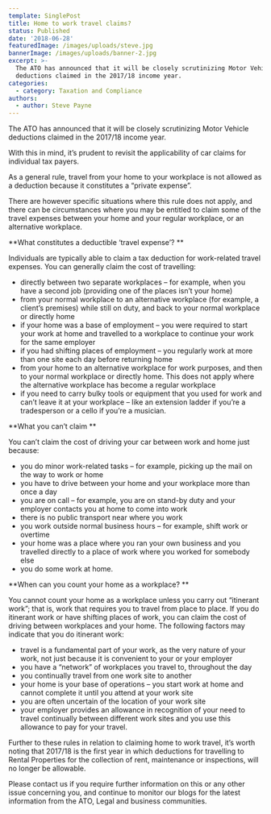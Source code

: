```yaml
---
template: SinglePost
title: Home to work travel claims?
status: Published
date: '2018-06-28'
featuredImage: /images/uploads/steve.jpg
bannerImage: /images/uploads/banner-2.jpg
excerpt: >-
  The ATO has announced that it will be closely scrutinizing Motor Vehicle
  deductions claimed in the 2017/18 income year.
categories:
  - category: Taxation and Compliance
authors:
  - author: Steve Payne
---
```


The ATO has announced that it will be closely scrutinizing Motor Vehicle deductions claimed in the 2017/18 income year.

With this in mind, it’s prudent to revisit the applicability of car claims for individual tax payers.

As a general rule, travel from your home to your workplace is not allowed as a deduction because it constitutes a “private expense”.

There are however specific situations where this rule does not apply, and there can be circumstances where you may be entitled to claim some of the travel expenses between your home and your regular workplace, or an alternative workplace.

**What constitutes a deductible ‘travel expense’?
**

Individuals are typically able to claim a tax deduction for work-related travel expenses. You can generally claim the cost of travelling:

- directly between two separate workplaces – for example, when you have a second job (providing one of the places isn’t your home)
- from your normal workplace to an alternative workplace (for example, a client’s premises) while still on duty, and back to your normal workplace or directly home
- if your home was a base of employment – you were required to start your work at home and travelled to a workplace to continue your work for the same employer
- if you had shifting places of employment – you regularly work at more than one site each day before returning home
- from your home to an alternative workplace for work purposes, and then to your normal workplace or directly home. This does not apply where the alternative workplace has become a regular workplace
- if you need to carry bulky tools or equipment that you used for work and can’t leave it at your workplace – like an extension ladder if you’re a tradesperson or a cello if you’re a musician.

**What you can’t claim
**

You can’t claim the cost of driving your car between work and home just because:

- you do minor work-related tasks – for example, picking up the mail on the way to work or home
- you have to drive between your home and your workplace more than once a day
- you are on call – for example, you are on stand-by duty and your employer contacts you at home to come into work
- there is no public transport near where you work
- you work outside normal business hours – for example, shift work or overtime
- your home was a place where you ran your own business and you travelled directly to a place of work where you worked for somebody else
- you do some work at home.

**When can you count your home as a workplace?
**

You cannot count your home as a workplace unless you carry out “itinerant work”; that is, work that requires you to travel from place to place. If you do itinerant work or have shifting places of work, you can claim the cost of driving between workplaces and your home. The following factors may indicate that you do itinerant work:

- travel is a fundamental part of your work, as the very nature of your work, not just because it is convenient to your or your employer
- you have a “network” of workplaces you travel to, throughout the day
- you continually travel from one work site to another
- your home is your base of operations – you start work at home and cannot complete it until you attend at your work site
- you are often uncertain of the location of your work site
- your employer provides an allowance in recognition of your need to travel continually between different work sites and you use this allowance to pay for your travel.

Further to these rules in relation to claiming home to work travel, it’s worth noting that 2017/18 is the first year in which deductions for travelling to Rental Properties for the collection of rent, maintenance or inspections, will no longer be allowable.

Please contact us if you require further information on this or any other issue concerning you, and continue to monitor our blogs for the latest information from the ATO, Legal and business communities.

